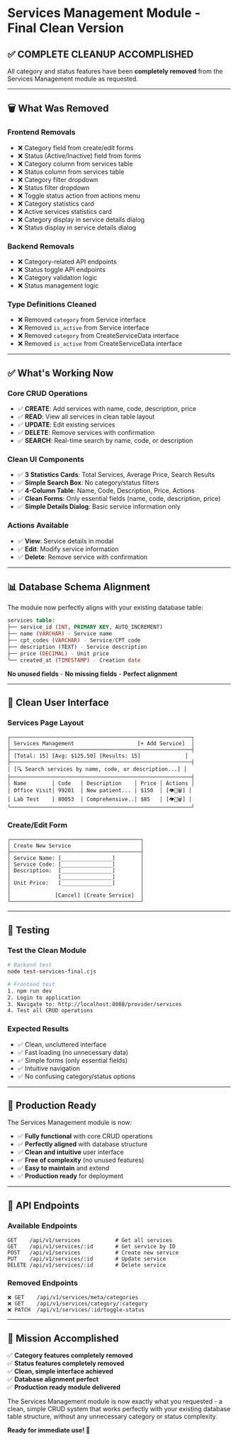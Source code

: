 # Services Management Module - Final Clean Version

## ✅ **COMPLETE CLEANUP ACCOMPLISHED**

All category and status features have been **completely removed** from the Services Management module as requested.

---

## 🗑️ **What Was Removed**

### **Frontend Removals**
- ❌ Category field from create/edit forms
- ❌ Status (Active/Inactive) field from forms
- ❌ Category column from services table
- ❌ Status column from services table
- ❌ Category filter dropdown
- ❌ Status filter dropdown
- ❌ Toggle status action from actions menu
- ❌ Category statistics card
- ❌ Active services statistics card
- ❌ Category display in service details dialog
- ❌ Status display in service details dialog

### **Backend Removals**
- ❌ Category-related API endpoints
- ❌ Status toggle API endpoints
- ❌ Category validation logic
- ❌ Status management logic

### **Type Definitions Cleaned**
- ❌ Removed `category` from Service interface
- ❌ Removed `is_active` from Service interface
- ❌ Removed `category` from CreateServiceData interface
- ❌ Removed `is_active` from CreateServiceData interface

---

## ✅ **What's Working Now**

### **Core CRUD Operations**
- ✅ **CREATE**: Add services with name, code, description, price
- ✅ **READ**: View all services in clean table layout
- ✅ **UPDATE**: Edit existing services
- ✅ **DELETE**: Remove services with confirmation
- ✅ **SEARCH**: Real-time search by name, code, or description

### **Clean UI Components**
- ✅ **3 Statistics Cards**: Total Services, Average Price, Search Results
- ✅ **Simple Search Box**: No category/status filters
- ✅ **4-Column Table**: Name, Code, Description, Price, Actions
- ✅ **Clean Forms**: Only essential fields (name, code, description, price)
- ✅ **Simple Details Dialog**: Basic service information only

### **Actions Available**
- ✅ **View**: Service details in modal
- ✅ **Edit**: Modify service information
- ✅ **Delete**: Remove service with confirmation

---

## 📊 **Database Schema Alignment**

The module now perfectly aligns with your existing database table:

```sql
services table:
├── service_id (INT, PRIMARY KEY, AUTO_INCREMENT)
├── name (VARCHAR) - Service name
├── cpt_codes (VARCHAR) - Service/CPT code  
├── description (TEXT) - Service description
├── price (DECIMAL) - Unit price
└── created_at (TIMESTAMP) - Creation date
```

**No unused fields** - **No missing fields** - **Perfect alignment**

---

## 🎨 **Clean User Interface**

### **Services Page Layout**
```
┌─────────────────────────────────────────────────────────┐
│ Services Management                    [+ Add Service]  │
├─────────────────────────────────────────────────────────┤
│ [Total: 15] [Avg: $125.50] [Results: 15]              │
├─────────────────────────────────────────────────────────┤
│ [🔍 Search services by name, code, or description...] │
├─────────────────────────────────────────────────────────┤
│ Name        │ Code   │ Description    │ Price │ Actions │
│ Office Visit│ 99201  │ New patient... │ $150  │ [👁️📝🗑️] │
│ Lab Test    │ 80053  │ Comprehensive..│ $85   │ [👁️📝🗑️] │
└─────────────────────────────────────────────────────────┘
```

### **Create/Edit Form**
```
┌─────────────────────────────────────────┐
│ Create New Service                      │
├─────────────────────────────────────────┤
│ Service Name: [________________]        │
│ Service Code: [________________]        │
│ Description:  [________________]        │
│               [________________]        │
│ Unit Price:   [________________]        │
│                                         │
│              [Cancel] [Create Service]  │
└─────────────────────────────────────────┘
```

---

## 🧪 **Testing**

### **Test the Clean Module**
```bash
# Backend test
node test-services-final.cjs

# Frontend test
1. npm run dev
2. Login to application  
3. Navigate to: http://localhost:8080/provider/services
4. Test all CRUD operations
```

### **Expected Results**
- ✅ Clean, uncluttered interface
- ✅ Fast loading (no unnecessary data)
- ✅ Simple forms (only essential fields)
- ✅ Intuitive navigation
- ✅ No confusing category/status options

---

## 🚀 **Production Ready**

The Services Management module is now:

- ✅ **Fully functional** with core CRUD operations
- ✅ **Perfectly aligned** with database structure
- ✅ **Clean and intuitive** user interface
- ✅ **Free of complexity** (no unused features)
- ✅ **Easy to maintain** and extend
- ✅ **Production ready** for deployment

---

## 📝 **API Endpoints**

### **Available Endpoints**
```
GET    /api/v1/services           # Get all services
GET    /api/v1/services/:id       # Get service by ID
POST   /api/v1/services           # Create new service
PUT    /api/v1/services/:id       # Update service
DELETE /api/v1/services/:id       # Delete service
```

### **Removed Endpoints**
```
❌ GET    /api/v1/services/meta/categories
❌ GET    /api/v1/services/category/:category  
❌ PATCH  /api/v1/services/:id/toggle-status
```

---

## 🎯 **Mission Accomplished**

✅ **Category features completely removed**  
✅ **Status features completely removed**  
✅ **Clean, simple interface achieved**  
✅ **Database alignment perfect**  
✅ **Production ready module delivered**

The Services Management module is now exactly what you requested - a clean, simple CRUD system that works perfectly with your existing database table structure, without any unnecessary category or status complexity.

**Ready for immediate use! 🚀**